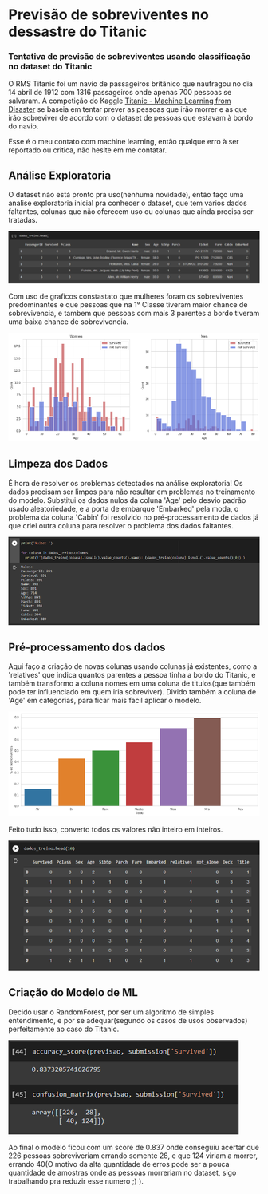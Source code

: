# Previsão de sobreviventes no dessastre do Titanic
### Tentativa de previsão de sobreviventes usando classificação no dataset do Titanic

O RMS Titanic foi um navio de passageiros britânico que naufragou no dia 14 abril de 1912 com 1316 passageiros onde
apenas 700 pessoas se salvaram. A competição do Kaggle [Titanic - Machine Learning from Disaster](https://www.kaggle.com/c/titanic)
se baseia em tentar prever as pessoas que irão morrer e as que irão sobreviver de acordo com o dataset de pessoas que
estavam à bordo do navio.

Esse é o meu contato com machine learning, então qualque erro à ser reportado ou critica, não hesite em me contatar.

## Análise Exploratoria

O dataset não está pronto pra uso(nenhuma novidade), então faço uma analise exploratoria inicial pra conhecer o dataset, 
que tem varios dados faltantes, colunas que não oferecem uso ou colunas que ainda precisa ser tratadas. 

![alt text](https://github.com/HelvioSiqueira/Classificacao-dataset-do-Titanic/blob/main/public/imagens/dataset.png "Dataset Titanic")

Com uso de graficos constastato que mulheres foram os sobreviventes predominantes e que pessoas que na 1° Classe tiveram
maior chance de sobrevivencia, e tambem que pessoas com mais 3 parentes a bordo tiveram uma baixa chance de sobrevivencia.

![alt text](https://github.com/HelvioSiqueira/Classificacao-dataset-do-Titanic/blob/main/public/imagens/sobreviventes%20por%20sexo.png "Diferenciação de sobreviventes por sexo")

## Limpeza dos Dados

É hora de resolver os problemas detectados na análise exploratoria! Os dados precisam ser limpos para não resultar em 
problemas no treinamento do modelo. Substitui os dados nulos da coluna 'Age' pelo desvio padrão usado aleatoriedade, e a porta de
embarque 'Embarked' pela moda, o problema da coluna 'Cabin' foi resolvido no pré-processamento de dados já que criei 
outra coluna para resolver o problema dos dados faltantes.

![alt text](https://github.com/HelvioSiqueira/Classificacao-dataset-do-Titanic/blob/main/public/imagens/nulos.png "Valores nulos em cada coluna")

## Pré-processamento dos dados

Aqui faço a criação de novas colunas usando colunas já existentes, como a 'relatives' que indica quantos parentes
a pessoa tinha a bordo do Titanic, e também transformo a coluna nomes em uma coluna de titulos(que também
pode ter influenciado em quem iria sobreviver). Divido também a coluna de 'Age' em categorias, para ficar mais facil
aplicar o modelo.

![alt text](https://github.com/HelvioSiqueira/Classificacao-dataset-do-Titanic/blob/main/public/imagens/sobreviventes_p_titulo.png "Porcentagem de sobrevivente por titulo")

Feito tudo isso, converto todos os valores não inteiro em inteiros.

![alt text](https://github.com/HelvioSiqueira/Classificacao-dataset-do-Titanic/blob/main/public/imagens/base_final.png "Porcentagem de sobrevivente por titulo")

## Criação do Modelo de ML

Decido usar o RandomForest, por ser um algoritmo de simples entendimento, e por se adequar(segundo os casos de usos
observados) perfeitamente ao caso do Titanic.

![alt text](https://github.com/HelvioSiqueira/Classificacao-dataset-do-Titanic/blob/main/public/imagens/score.png "Porcentagem de sobrevivente por titulo")

Ao final o modelo ficou com um score de 0.837 onde conseguiu acertar que 226 pessoas sobreviveriam errando somente 28, e que
124 viriam a morrer, errando 40(O motivo da alta quantidade de erros pode ser a pouca quantidade de amostras onde as 
pessoas morreriam no dataset, sigo trabalhando pra reduzir esse numero ;) ).
